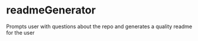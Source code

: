 # readmeGenerator
Prompts user with questions about the repo and generates a quality readme for the user 
